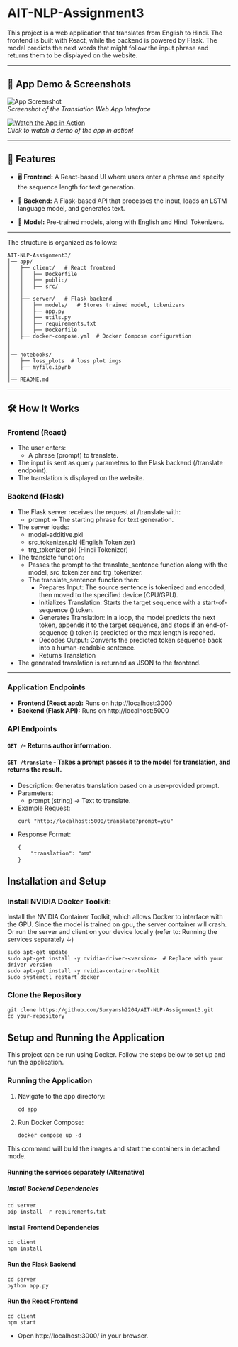 # AIT-NLP-Assignment3

This project is a web application that translates from English to Hindi. The frontend is built with React, while the backend is powered by Flask. The model predicts the next words that might follow the input phrase and returns them to be displayed on the website.

<hr>

## 🎥 **App Demo & Screenshots**

![App Screenshot](path/to/your/image.png)  
_Screenshot of the Translation Web App Interface_

[![Watch the App in Action](path/to/video-thumbnail.png)](link-to-your-video)  
_Click to watch a demo of the app in action!_

<hr>

## 🚀 **Features**

- 🖥️ **Frontend:** A React-based UI where users enter a phrase and specify the sequence length for text generation.<br>

- 🧠 **Backend:** A Flask-based API that processes the input, loads an LSTM language model, and generates text.<br>

- 📖 **Model:** Pre-trained models, along with English and Hindi Tokenizers.<br>

<hr>

The structure is organized as follows:

```
AIT-NLP-Assignment3/
│── app/
│   ├── client/   # React frontend
│   │   ├── Dockerfile
│   │   ├── public/
│   │   ├── src/
│   │
│   ├── server/   # Flask backend
│   │   ├── models/   # Stores trained model, tokenizers
│   │   ├── app.py
│   │   ├── utils.py
│   │   ├── requirements.txt
│   │   ├── Dockerfile
│   ├── docker-compose.yml  # Docker Compose configuration
│
│
│── notebooks/
│   ├── loss_plots  # loss plot imgs
│   ├── myfile.ipynb
│
│── README.md
```

<hr>

## 🛠️ How It Works

### Frontend (React)

- The user enters:
  - A phrase (prompt) to translate.
- The input is sent as query parameters to the Flask backend (/translate endpoint).
- The translation is displayed on the website.

### Backend (Flask)

- The Flask server receives the request at /translate with:
  - prompt → The starting phrase for text generation.
- The server loads:
  - model-additive.pkl
  - src_tokenizer.pkl (English Tokenizer)
  - trg_tokenizer.pkl (Hindi Tokenizer)
- The translate function:
  - Passes the prompt to the translate_sentence function along with the model, src_tokenizer and trg_tokenizer.
  - The translate_sentence function then:
    - Prepares Input: The source sentence is tokenized and encoded, then moved to the specified device (CPU/GPU).
    - Initializes Translation: Starts the target sequence with a start-of-sequence (<sos>) token.
    - Generates Translation: In a loop, the model predicts the next token, appends it to the target sequence, and stops if an end-of-sequence (<eos>) token is predicted or the max length is reached.
    - Decodes Output: Converts the predicted token sequence back into a human-readable sentence.
    - Returns Translation
- The generated translation is returned as JSON to the frontend.

<hr>

### Application Endpoints

- **Frontend (React app):** Runs on http://localhost:3000
- **Backend (Flask API):** Runs on http://localhost:5000

### API Endpoints

#### **`GET /`**- Returns author information.

#### **`GET /translate`** - Takes a prompt passes it to the model for translation, and returns the result.

- Description: Generates translation based on a user-provided prompt.
- Parameters:
  - prompt (string) → Text to translate.
- Example Request:
  ```
  curl "http://localhost:5000/translate?prompt=you"
  ```
- Response Format:
  ```
  {
      "translation": "आप"
  }
  ```

## Installation and Setup

### Install NVIDIA Docker Toolkit:

Install the NVIDIA Container Toolkit, which allows Docker to interface with the GPU. Since the model is trained on gpu, the server container will crash. Or run the server and client on your device locally (refer to: Running the services separately ↓)

```
sudo apt-get update
sudo apt-get install -y nvidia-driver-<version>  # Replace with your driver version
sudo apt-get install -y nvidia-container-toolkit
sudo systemctl restart docker

```

### Clone the Repository

```
git clone https://github.com/Suryansh2204/AIT-NLP-Assignment3.git
cd your-repository
```

## Setup and Running the Application

This project can be run using Docker. Follow the steps below to set up and run the application.

### Running the Application

1. Navigate to the app directory:

   ```
   cd app
   ```

2. Run Docker Compose:

   ```
   docker compose up -d
   ```

This command will build the images and start the containers in detached mode.

#### Running the services separately (Alternative)

##### Install Backend Dependencies

```
cd server
pip install -r requirements.txt
```

#### Install Frontend Dependencies

```
cd client
npm install
```

#### Run the Flask Backend

```
cd server
python app.py
```

#### Run the React Frontend

```
cd client
npm start
```

- Open http://localhost:3000/ in your browser.
